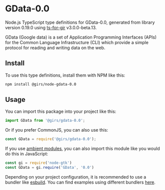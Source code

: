 
# GData-0.0

Node.js TypeScript type definitions for GData-0.0, generated from library version 0.19.0 using [ts-for-gir](https://github.com/gjsify/ts-for-gjs) v3.0.0-beta.13.

GData (Google data) is a set of Application Programming Interfaces (APIs) for the Common Language Infrastructure (CLI) which provide a simple protocol for reading and writing data on the web.

## Install

To use this type definitions, install them with NPM like this:
```bash
npm install @girs/node-gdata-0.0
```

## Usage

You can import this package into your project like this:
```ts
import GData from '@girs/gdata-0.0';
```

Or if you prefer CommonJS, you can also use this:
```ts
const GData = require('@girs/gdata-0.0');
```

If you use [ambient modules](https://github.com/gjsify/ts-for-gir/tree/main/packages/cli#ambient-modules), you can also import this module like you would do this in JavaScript:

```ts
const gi = require('node-gtk')
const GData = gi.require('GData', '0.0')
```

Depending on your project configuration, it is recommended to use a bundler like [esbuild](https://esbuild.github.io/). You can find examples using different bundlers [here](https://github.com/gjsify/ts-for-gir/tree/main/examples).